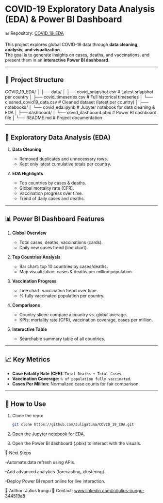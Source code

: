 # COVID-19 Exploratory Data Analysis (EDA) & Power BI Dashboard

📊 Repository: [COVID_19_EDA](https://github.com/Juligatuna/COVID_19_EDA.git)

This project explores global COVID-19 data through **data cleaning, analysis, and visualization**.  
The goal is to generate insights on cases, deaths, and vaccinations, and present them in an **interactive Power BI dashboard**.

---

## 📂 Project Structure

COVID_19_EDA/
│
├── data/
│   ├── covid_snapshot.csv         # Latest snapshot per country
│   ├── covid_timeseries.csv       # Full historical timeseries
│   └── cleaned_covid19_data.csv   # Cleaned dataset (latest per country)
│
├── notebooks/
│   └── covid_eda.ipynb            # Jupyter notebook for data cleaning & EDA
│
├── dashboard/
│   └── covid_dashboard.pbix       # Power BI dashboard file
│
└── README.md                      # Project documentation

---

## 🔎 Exploratory Data Analysis (EDA)

1. **Data Cleaning**  
   - Removed duplicates and unnecessary rows.  
   - Kept only latest cumulative totals per country.  

2. **EDA Highlights**  
   - Top countries by cases & deaths.  
   - Global mortality rate (CFR).  
   - Vaccination progress over time.  
   - Trend of daily cases and deaths.

---

## 📊 Power BI Dashboard Features

1. **Global Overview**  
   - Total cases, deaths, vaccinations (cards).  
   - Daily new cases trend (line chart).  

2. **Top Countries Analysis**  
   - Bar chart: top 10 countries by cases/deaths.  
   - Map visualization: cases & deaths per million population.  

3. **Vaccination Progress**  
   - Line chart: vaccination trend over time.  
   - % fully vaccinated population per country.  

4. **Comparisons**  
   - Country slicer: compare a country vs. global average.  
   - KPIs: mortality rate (CFR), vaccination coverage, cases per million.  

5. **Interactive Table**  
   - Searchable summary table of all countries.

---

## 📈 Key Metrics

- **Case Fatality Rate (CFR):** `Total Deaths ÷ Total Cases`.  
- **Vaccination Coverage:** `% of population fully vaccinated`.  
- **Cases Per Million:** Normalized case counts for fair comparison.  

---

## 🚀 How to Use

1. Clone the repo:  
   ```bash
   git clone https://github.com/Juligatuna/COVID_19_EDA.git
2. Open the Jupyter notebook for EDA.

3. Open the Power BI dashboard (.pbix) to interact with the visuals.

📌 Next Steps

-Automate data refresh using APIs.

-Add advanced analytics (forecasting, clustering).

-Deploy Power BI report online for live interaction.

👤 Author: Julius Irungu
📧 Contact: www.linkedin.com/in/julius-irungu-344519a8